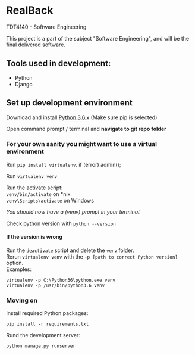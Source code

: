 # RealBack
TDT4140 - Software Engineering

This project is a part of the subject "Software Engineering", 
and will be the final delivered software.

## Tools used in development:
- Python
- Django

## Set up development environment

Download and install [Python 3.6.x](https://www.python.org/downloads/) (Make sure pip is selected)

Open command prompt / terminal and **navigate to git repo folder**

### For your own sanity you might want to use a virtual environment
Run `pip install virtualenv`. if (error) admin();

Run `virtualenv venv`

Run the activate script:  
`venv/bin/activate` on *nix  
`venv\Scripts\activate` on Windows

*You should now have a (venv) prompt in your terminal.*

Check python version with `python --version`  
#### If the version is wrong
Run the `deactivate` script and delete the `venv` folder.  
Rerun `virtualenv venv` with the `-p [path to correct Python version]` option.  
Examples:  
```
virtualenv -p C:\Python36\python.exe venv
virtualenv -p /usr/bin/python3.6 venv
```

### Moving on
Install required Python packages:
```
pip install -r requirements.txt
```

Rund the development server:
```
python manage.py runserver
```
